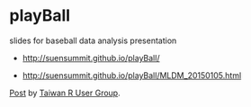 playBall
========

slides for baseball data analysis presentation

- http://suensummit.github.io/playBall/

- http://suensummit.github.io/playBall/MLDM_20150105.html

<div id="fb-root"></div> <script>(function(d, s, id) { var js, fjs = d.getElementsByTagName(s)[0]; if (d.getElementById(id)) return; js = d.createElement(s); js.id = id; js.src = "//connect.facebook.net/en_US/all.js#xfbml=1"; fjs.parentNode.insertBefore(js, fjs); }(document, 'script', 'facebook-jssdk'));</script>
<div class="fb-post" data-href="https://www.facebook.com/Tw.R.User/posts/422397544580086" data-width="466"><div class="fb-xfbml-parse-ignore"><a href="https://www.facebook.com/Tw.R.User/posts/422397544580086">Post</a> by <a href="https://www.facebook.com/Tw.R.User">Taiwan R User Group</a>.</div></div>
